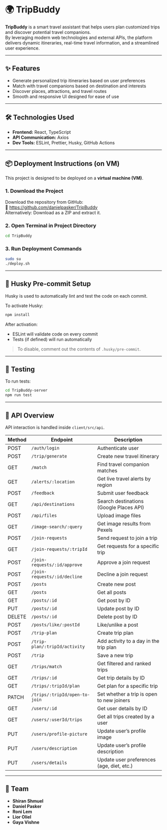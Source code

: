 # 🌍 TripBuddy

**TripBuddy** is a smart travel assistant that helps users plan customized trips and discover potential travel companions.  
By leveraging modern web technologies and external APIs, the platform delivers dynamic itineraries, real-time travel information, and a streamlined user experience.

---

## ✨ Features

- Generate personalized trip itineraries based on user preferences  
- Match with travel companions based on destination and interests  
- Discover places, attractions, and travel routes  
- Smooth and responsive UI designed for ease of use

---

## 🛠️ Technologies Used

- **Frontend:** React, TypeScript 
- **API Communication:** Axios  
- **Dev Tools:** ESLint, Prettier, Husky, GitHub Actions

---

## 📦 Deployment Instructions (on VM)

This project is designed to be deployed on a **virtual machine (VM)**.

### 1. Download the Project

Download the repository from GitHub:  
🔗 https://github.com/danielpasker/TripBuddy  
Alternatively: Download as a ZIP and extract it.

### 2. Open Terminal in Project Directory

```bash
cd TripBuddy
```

### 3. Run Deployment Commands

```bash
sudo su
./deploy.sh
```

---

## 🧩 Husky Pre-commit Setup

Husky is used to automatically lint and test the code on each commit.

To activate Husky:

```bash
npm install
```

After activation:

- ESLint will validate code on every commit  
- Tests (if defined) will run automatically

> To disable, comment out the contents of `.husky/pre-commit`.

---

## 🧪 Testing

To run tests:

```bash
cd TripBuddy-server
npm run test
```

---

## 🔌 API Overview

API interaction is handled inside `client/src/api`.

| Method | Endpoint                      | Description                                 |
|--------|-------------------------------|---------------------------------------------|
| POST   | `/auth/login`                 | Authenticate user                           |
| POST   | `/trip/generate`              | Create new travel itinerary                 |
| GET    | `/match`                      | Find travel companion matches               |
| GET    | `/alerts/:location`           | Get live travel alerts by region            |
| POST   | `/feedback`                   | Submit user feedback                        |
| GET    | `/api/destinations`           | Search destinations (Google Places API)     |
| POST   | `/api/files`                  | Upload image files                          |
| GET    | `/image-search/:query`        | Get image results from Pexels               |
| POST   | `/join-requests`              | Send request to join a trip                 |
| GET    | `/join-requests/:tripId`      | Get requests for a specific trip            |
| POST   | `/join-requests/:id/approve`  | Approve a join request                      |
| POST   | `/join-requests/:id/decline`  | Decline a join request                      |
| POST   | `/posts`                      | Create new post                             |
| GET    | `/posts`                      | Get all posts                               |
| GET    | `/posts/:id`                  | Get post by ID                              |
| PUT    | `/posts/:id`                  | Update post by ID                           |
| DELETE | `/posts/:id`                  | Delete post by ID                           |
| POST   | `/posts/like/:postId`         | Like/unlike a post                          |
| POST   | `/trip-plan`                  | Create trip plan                            |
| POST   | `/trip-plan/:tripId/activity` | Add activity to a day in the trip plan      |
| POST   | `/trip`                       | Save a new trip                             |
| GET    | `/trips/match`                | Get filtered and ranked trips               |
| GET    | `/trips/:id`                  | Get trip details by ID                      |
| GET    | `/trips/:tripId/plan`         | Get plan for a specific trip                |
| PATCH  | `/trips/:tripId/open-to-join` | Set whether a trip is open to new joiners   |
| GET    | `/users/:id`                  | Get user details by ID                      |
| GET    | `/users/:userId/trips`        | Get all trips created by a user             |
| PUT    | `/users/profile-picture`      | Update user’s profile image                 |
| PUT    | `/users/description`          | Update user’s profile description           |
| PUT    | `/users/details`              | Update user preferences (age, diet, etc.)   |

---

## 👥 Team

- **Shiran Shmuel**  
- **Daniel Pasker**  
- **Roni Lem**  
- **Lior Oliel**  
- **Gaya Vishne**